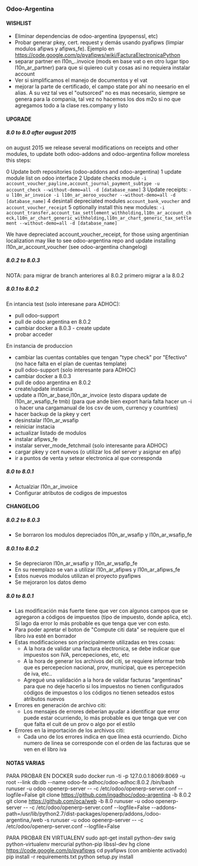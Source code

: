 ### Odoo-Argentina

#### WISHLIST
* Eliminar dependencias de odoo-argentina (pyopenssl, etc)
* Probar generar pkey, cert. request y demás usando pyafipws (limpiar modulos afipws y afipws_fe). Ejemplo en https://code.google.com/p/pyafipws/wiki/FacturaElectronicaPython
* separar partner en l10n_..invoice (mods en base vat o en otro lugar tipo l10n_ar_partner) para que si quiereo cuit y cosas asi no requiera instalar account
* Ver si simplificamos el manejo de documentos y el vat
* mejorar la parte de certificado, el campo state por ahí no neesario en el alias. A su vez tal ves el "outsorced" no es mas necesario, siempre se genera para la compania, tal vez no hacemos los dos m2o si no que agregamos todo a la clase res.company y listo


#### UPGRADE
##### 8.0 to 8.0 after august 2015
on august 2015 we release several modifications on receipts and other modules, to update both odoo-addons and odoo-argentina follow moreless this steps:

0 Update both repositories (odoo-addons and odoo-argentina)
1 update module list on odoo interface
2 Update checks module `-i account_voucher_payline,account_journal_payment_subtype -u account_check --without-demo=all -d [database_name]`
3 Update receipts: `-u l10n_ar_invoice -i l10n_ar_aeroo_voucher --without-demo=all -d [database_name]`
4 desintall depreciated modules `account_bank_voucher` and `account_voucher_receipt`
5 optionally install this new modules: `-i account_transfer,account_tax_settlement_withholding,l10n_ar_account_check,l10n_ar_chart_generic_withholding,l10n_ar_chart_generic_tax_settlement --without-demo=all -d [database_name]`

We have depreciated account_voucher_receipt, for those using argentinian localization may like to see odoo-argentina repo and update installing l10n_ar_account_voucher (see odoo-argentina changelog)

##### 8.0.2 to 8.0.3
NOTA: para migrar de branch anteriores al 8.0.2 primero migrar a la 8.0.2

##### 8.0.1 to 8.0.2
En intancia test (solo interesane para ADHOC):
- pull odoo-support
- pull de odoo argentina en 8.0.2
- cambiar docker a 8.0.3 - create update
- probar acceder

En instancia de produccion
- cambiar las cuentas contables que tengan "type check" por "Efectivo" (no hace falta en el plan de cuentas template)
- pull odoo-support (solo interesante para ADHOC)
- cambiar docker a 8.0.3
- pull de odoo argentina en 8.0.2
- create/update instancia
- update a l10n_ar_base,l10n_ar_invoice (esto dispara update de l10n_ar_wsafip_fe tmb) (para que ande bien export haría falta hacer un -i o hacer una cargamanual de los csv de uom, currency y countries)
- hacer backup de la pkey y cert
- desinstalar l10n_ar_wsafip
- reiniciar instacia 
- actualizar listado de modulos
- instalar afipws_fe
- instalar server_mode_fetchmail (solo interesante para ADHOC)
- cargar pkey y cert nuevos (o utilizar los del server y asignar en afip)
- ir a puntos de venta y setear electronica al que corresponda

##### 8.0 to 8.0.1
- Actualziar l10n_ar_invoice
- Configurar atributos de codigos de impuestos


#### CHANGELOG
##### 8.0.2 to 8.0.3
* Se borraron los modulos depreciados l10n_ar_wsafip y l10n_ar_wsafip_fe

##### 8.0.1 to 8.0.2
* Se depreciaron l10n_ar_wsafip y l10n_ar_wsafip_fe
* En su reemplazo se van a utilizar l10n_ar_afipws y l10n_ar_afipws_fe
* Estos nuevos modulos utilizan el proyecto pyafipws
* Se mejoraron los datos demo

##### 8.0 to 8.0.1
* Las modificación más fuerte tiene que ver con algunos campos que se agregaron a códigos de impuestos (tipo de impuesto, donde aplica, etc). Si lago da error lo más probable es que tenga que ver con esto.
* Para poder apretar el boton de "Compute citi data" se requiere que el libro iva esté en borrador
* Estas modificaciones son principalmente utilizadas en tres cosas:
    * A la hora de validar una factura electronica, se debe indicar que impuestos son IVA, percepeciones, etc, etc
    * A la hora de generar los archivos del citi, se requiere informar tmb que es percepecion nacional, prov, municipal, que es percepeción de iva, etc..
    * Agregué una validación a la hora de validar facturas "argentinas" para que no deje hacerlo si los impuestos no tienen configurados códigos de impuestos o los códigos no tienen seteados estos atributos nuevos
* Errores en generación de archivo citi:
    * Los mensajes de errores deberían ayudar a identificar que error puede estar ocurriendo, lo más probable es que tenga que ver con que falta el cuit de un prov o algo por el estilo
* Errores en la importación de los archivos citi:
    * Cada uno de los errores indica en que línea está ocurriendo. Dicho numero de linea se corresponde con el orden de las facturas que se ven en el libro iva


#### NOTAS VARIAS
PARA PROBAR EN DOCKER
sudo docker run -ti -p 127.0.0.1:8069:8069 -u root --link db:db --name odoo-fe adhoc/odoo-adhoc:8.0.2 /bin/bash
runuser -u odoo openerp-server -- -c /etc/odoo/openerp-server.conf --logfile=False
git clone https://github.com/ingadhoc/odoo-argentina -b 8.0.2
git clone https://github.com/oca/web -b 8.0
runuser -u odoo openerp-server -- -c /etc/odoo/openerp-server.conf --logfile=False --addons-path=/usr/lib/python2.7/dist-packages/openerp/addons,/odoo-argentina,/web -s
runuser -u odoo openerp-server -- -c /etc/odoo/openerp-server.conf --logfile=False

PARA PROBAR EN VIRTUALENV
sudo apt-get install python-dev swig python-virtualenv mercurial python-pip libssl-dev
hg clone https://code.google.com/p/pyafipws
cd pyafipws
(con ambiente activado)
pip install -r requirements.txt
python setup.py install
